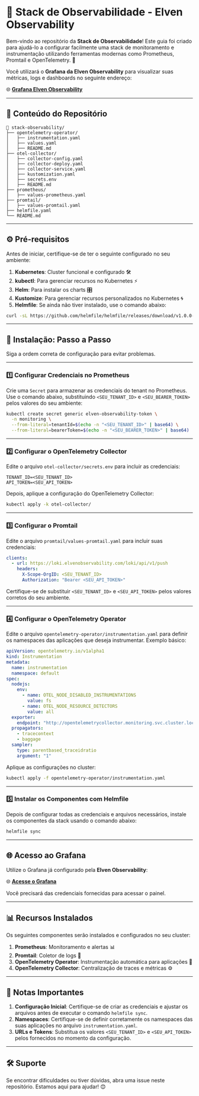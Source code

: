 # 🌟 Stack de Observabilidade - Elven Observability

Bem-vindo ao repositório da **Stack de Observabilidade**! Este guia foi criado para ajudá-lo a configurar facilmente uma stack de monitoramento e instrumentação utilizando ferramentas modernas como Prometheus, Promtail e OpenTelemetry. 🚀

Você utilizará o **Grafana da Elven Observability** para visualizar suas métricas, logs e dashboards no seguinte endereço:

🌐 [**Grafana Elven Observability**](https://grafana.elvenobservability.com/)

---

## 🧰 Conteúdo do Repositório

```
📂 stack-observability/
├── opentelemetry-operator/
│   ├── instrumentation.yaml
│   ├── values.yaml
│   ├── README.md
├── otel-collector/
│   ├── collector-config.yaml
│   ├── collector-deploy.yaml
│   ├── collector-service.yaml
│   ├── kustomization.yaml
│   ├── secrets.env
│   ├── README.md
├── prometheus/
│   ├── values-prometheus.yaml
├── promtail/
│   ├── values-promtail.yaml
├── helmfile.yaml
└── README.md
```

---

## ⚙️ Pré-requisitos

Antes de iniciar, certifique-se de ter o seguinte configurado no seu ambiente:

1. **Kubernetes**: Cluster funcional e configurado 🛠️
2. **kubectl**: Para gerenciar recursos no Kubernetes ⚡
3. **Helm**: Para instalar os charts 🎛️
4. **Kustomize**: Para gerenciar recursos personalizados no Kubernetes 🌀
5. **Helmfile**: Se ainda não tiver instalado, use o comando abaixo:

```bash
curl -sL https://github.com/helmfile/helmfile/releases/download/v1.0.0-rc.7/helmfile_1.0.0-rc.7_linux_amd64.tar.gz | sudo tar -xz -C /usr/local/bin
```

---

## 🚀 Instalação: Passo a Passo

Siga a ordem correta de configuração para evitar problemas.

---

### 1️⃣ Configurar Credenciais no Prometheus

Crie uma `Secret` para armazenar as credenciais do tenant no Prometheus. Use o comando abaixo, substituindo `<SEU_TENANT_ID>` e `<SEU_BEARER_TOKEN>` pelos valores do seu ambiente:

```bash
kubectl create secret generic elven-observability-token \
  -n monitoring \
  --from-literal=tenantId=$(echo -n "<SEU_TENANT_ID>" | base64) \
  --from-literal=bearerToken=$(echo -n "<SEU_BEARER_TOKEN>" | base64)
```

---

### 2️⃣ Configurar o OpenTelemetry Collector

Edite o arquivo `otel-collector/secrets.env` para incluir as credenciais:

```
TENANT_ID=<SEU_TENANT_ID>
API_TOKEN=<SEU_API_TOKEN>
```

Depois, aplique a configuração do OpenTelemetry Collector:

```bash
kubectl apply -k otel-collector/
```

---

### 3️⃣ Configurar o Promtail

Edite o arquivo `promtail/values-promtail.yaml` para incluir suas credenciais:

```yaml
clients:
  - url: https://loki.elvenobservability.com/loki/api/v1/push
    headers:
      X-Scope-OrgID: <SEU_TENANT_ID>
      Authorization: "Bearer <SEU_API_TOKEN>"
```

Certifique-se de substituir `<SEU_TENANT_ID>` e `<SEU_API_TOKEN>` pelos valores corretos do seu ambiente.

---

### 4️⃣ Configurar o OpenTelemetry Operator

Edite o arquivo `opentelemetry-operator/instrumentation.yaml` para definir os namespaces das aplicações que deseja instrumentar. Exemplo básico:

```yaml
apiVersion: opentelemetry.io/v1alpha1
kind: Instrumentation
metadata:
  name: instrumentation
  namespace: default
spec:
  nodejs:
    env:
      - name: OTEL_NODE_DISABLED_INSTRUMENTATIONS
        value: fs
      - name: OTEL_NODE_RESOURCE_DETECTORS
        value: all
  exporter:
    endpoint: "http://opentelemetrycollector.monitoring.svc.cluster.local:4318"
  propagators:
    - tracecontext
    - baggage
  sampler:
    type: parentbased_traceidratio
    argument: "1"
```

Aplique as configurações no cluster:

```bash
kubectl apply -f opentelemetry-operator/instrumentation.yaml
```

---

### 5️⃣ Instalar os Componentes com Helmfile

Depois de configurar todas as credenciais e arquivos necessários, instale os componentes da stack usando o comando abaixo:

```bash
helmfile sync
```

---

## 🌐 Acesso ao Grafana

Utilize o Grafana já configurado pela **Elven Observability**:

🌐 [**Acesse o Grafana**](https://grafana.elvenobservability.com/)

Você precisará das credenciais fornecidas para acessar o painel.

---

## 📊 Recursos Instalados

Os seguintes componentes serão instalados e configurados no seu cluster:

1. **Prometheus**: Monitoramento e alertas 📊
2. **Promtail**: Coletor de logs 📜
3. **OpenTelemetry Operator**: Instrumentação automática para aplicações 🔧
4. **OpenTelemetry Collector**: Centralização de traces e métricas ⚙️

---

## 📝 Notas Importantes

1. **Configuração Inicial**: Certifique-se de criar as credenciais e ajustar os arquivos antes de executar o comando `helmfile sync`.
2. **Namespaces**: Certifique-se de definir corretamente os namespaces das suas aplicações no arquivo `instrumentation.yaml`.
3. **URLs e Tokens**: Substitua os valores `<SEU_TENANT_ID>` e `<SEU_API_TOKEN>` pelos fornecidos no momento da configuração.

---

## 🛠️ Suporte

Se encontrar dificuldades ou tiver dúvidas, abra uma issue neste repositório. Estamos aqui para ajudar! 😊